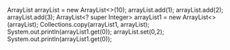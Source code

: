 


ArrayList<Integer> arrayList = new ArrayList<>(10);
arrayList.add(1);
arrayList.add(2);
arrayList.add(3);
ArrayList<? super Integer> arrayList1 = new ArrayList<>(arrayList);
Collections.copy(arrayList1, arrayList);
System.out.println(arrayList1.get(0));
arrayList.set(0,2);
System.out.println(arrayList1.get(0));